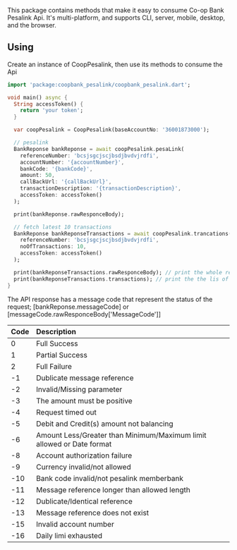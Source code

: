 This package contains methods that make it easy to consume Co-op Bank Pesalink Api. It's multi-platform, and supports CLI, server, mobile, desktop, and the browser.

## Using

Create an instance of CoopPesalink, then use its methods to consume the Api

```dart
import 'package:coopbank_pesalink/coopbank_pesalink.dart';

void main() async {
  String accessToken() {
    return 'your token';
  } 

  var coopPesalink = CoopPesalink(baseAccountNo: '36001873000'); 

  // pesalink
  BankReponse bankReponse = await coopPesalink.pesaLink(
    referenceNumber: 'bcsjsgcjscjbsdjbvdvjrdfi', 
    accountNumber: '{accountNumber}', 
    bankCode: '{bankCode}', 
    amount: 50, 
    callBackUrl: '{callBackUrl}', 
    transactionDescription: '{transactionDescription}', 
    accessToken: accessToken()
  );

  print(bankReponse.rawResponceBody);

  // fetch latest 10 transactions
  BankReponse bankReponseTransactions = await coopPesalink.trancations(
    referenceNumber: 'bcsjsgcjscjbsdjbvdvjrdfi', 
    noOfTransactions: 10, 
    accessToken: accessToken()
  );

  print(bankReponseTransactions.rawResponceBody); // print the whole response body
  print(bankReponseTransactions.transactions); // print the the lis of transactions [List<BankTransactionModel>]
}
```

The API response has a message code that represent the status of the request;
[bankReponse.messageCode] or [messageCode.rawResponceBody['MessageCode']]

| Code   | Description         
| ------ | :-------------------
| 0      | Full Success             
| 1      | Partial Success             
| 2      | Full Failure             
| -1     | Dublicate message reference             
| -2     | Invalid/Missing parameter 
| -3     | The amount must be positive 
| -4     | Request timed out 
| -5     | Debit and Credit(s) amount not balancing 
| -6     | Amount Less/Greater than Minimum/Maximum limit allowed or Date format 
| -8     | Account authorization failure 
| -9     | Currency invalid/not allowed 
| -10    | Bank  code invalid/not pesalink memberbank 
| -11    | Message reference longer than allowed length 
| -12    | Dublicate/Identical reference 
| -13    | Message reference does not exist 
| -15    | Invalid account number 
| -16    | Daily limi exhausted 